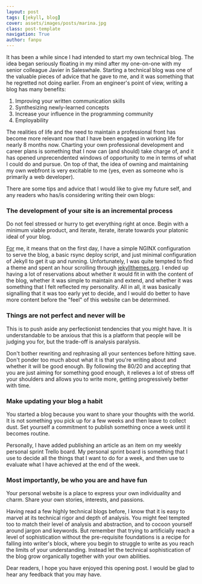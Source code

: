 ```yaml
---
layout: post
tags: [jekyll, blog]
cover: assets/images/posts/marina.jpg
class: post-template
navigation: True
author: fanpu
---
```

It has been a while since I had intended to start my own technical blog. The idea began seriously floating in my mind after my one-on-one with my senior colleague Javier in Saleswhale. Starting a technical blog was one of the valuable pieces of advice that he gave to me, and it was something that he regretted not doing earlier. From an engineer's point of view, writing a blog has many benefits:
1. Improving your written communication skills
2. Synthesizing newly-learned concepts
3. Increase your influence in the programming community
4. Employability

The realities of life and the need to maintain a professional front has become more relevant now that I have been engaged in working life for nearly 8 months now. Charting your own professional development and career plans is something that I now can (and should) take charge of, and it has opened unprecendented windows of opportunity to me in terms of what I could do and pursue. On top of that, the idea of owning and maintaining my own webfront is very excitable to me (yes, even as someone
who is primarily a web developer).

There are some tips and advice that I would like to give my future self, and any readers who has/is considering writing their own blogs:

### The development of your site is an incremental process
Do not feel stressed or hurry to get everything right at once. Begin with a minimum viable product, and iterate, iterate, iterate towards your platonic ideal of your blog.

[For](For) me, it means that on the first day, I have a simple NGINX configuration to serve the blog, a basic rsync deploy script, and just minimal configuration of Jekyll to get it up and running. Unfortunately, I was quite tempted to find a theme and spent an hour scrolling through [jekyllthemes.org](jekyllthemes.org). I ended up having a lot of reservations about whether it would fit in with the content of the blog, whether it was simple to maintain and extend, and whether it was something that I
felt reflected my personality. All in all, it was basically signalling that it was too early yet to decide, and I would do better to have more content before the "feel" of this website can be determined.

### Things are not perfect and never will be
This is to push aside any perfectionist tendencies that you might have. It is understandable to be anxious that this is a platform that people will be judging you for, but the trade-off is analysis paralysis.

Don't bother rewriting and rephrasing all your sentences before hitting save. Don't ponder too much about what it is that you're writing about and whether it will be good enough. By following the 80/20 and accepting that you are just aiming for something good enough, it relieves a lot of stress off your shoulders and allows you to write more, getting progressively better with time.

### Make updating your blog a habit
You started a blog because you want to share your thoughts with the world. It is not something you pick up for a few weeks and then leave to collect dust. Set yourself a commitment to publish something once a week until it becomes routine.

Personally, I have added publishing an article as an item on my weekly personal sprint Trello board. My personal sprint board is something that I use to decide all the things that I want to do for a week, and then use to evaluate what I have achieved at the end of the week.

### Most importantly, be who you are and have fun
Your personal website is a place to express your own individuality and charm. Share your own stories, interests, and passions.

Having read a few highly technical blogs before, I know that it is easy to marvel at its technical rigor and depth of analysis. You might feel tempted too to match their level of analysis and abstraction, and to cocoon yourself around jargon and keywords. But remember that trying to artificially reach a level of sophistication without the pre-requisite foundations is a recipe for falling into writer's block, where you begin to struggle to write as you reach the limits of your understanding.
Instead let the technical sophistication of the blog grow organically together with your own abilities.

Dear readers, I hope you have enjoyed this opening post. I would be glad to hear any feedback that you may have.
